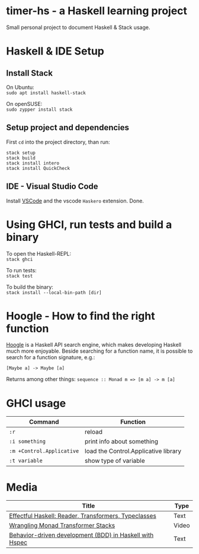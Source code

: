 # timer-hs - a Haskell learning project

Small personal project to document Haskell & Stack usage.


# Haskell & IDE Setup

## Install Stack

On Ubuntu:  
`sudo apt install haskell-stack`

On openSUSE:  
`sudo zypper install stack`


## Setup project and dependencies

First `cd` into the project directory, than run:

    stack setup
    stack build
    stack install intero
    stack install QuickCheck

## IDE - Visual Studio Code

Install [VSCode](https://code.visualstudio.com/)
and the vscode `Haskero` extension. Done.


# Using GHCI, run tests and build a binary

To open the Haskell-REPL:  
`stack ghci`

To run tests:  
`stack test`

To build the binary:  
`stack install --local-bin-path [dir]`


# Hoogle - How to find the right function

[Hoogle](https://www.haskell.org/hoogle/) is a Haskell API search engine,
which makes developing Haskell much more enjoyable. Beside searching for
a function name, it is possible to search for a function signature, e.g.:

`[Maybe a] -> Maybe [a]`

Returns among other things: `sequence :: Monad m => [m a] -> m [a]`


# GHCI usage

| Command                   | Function                             |
--------------------------- | --------------------------------------
| `:r`                      | reload                               |
| `:i something`            | print info about something           |
| `:m +Control.Applicative` | load the Control.Applicative library |
| `:t variable`             | show type of variable                |


# Media

| Title                                                         | Type  |
----------------------------------------------------------------|--------
| [Effectful Haskell: Reader, Transformers, Typeclasses][1]     | Text  |
| [Wrangling Monad Transformer Stacks][2]                       | Video |
| [Behavior-driven development (BDD) in Haskell with Hspec ][3] | Text  |

[1]: https://slpopejoy.github.io/posts/Effectful02.html
[2]: https://www.youtube.com/watch?v=8t8fjkISjus
[3]: https://www.stackbuilders.com/tutorials/haskell/bdd-in-haskell-with-hspec